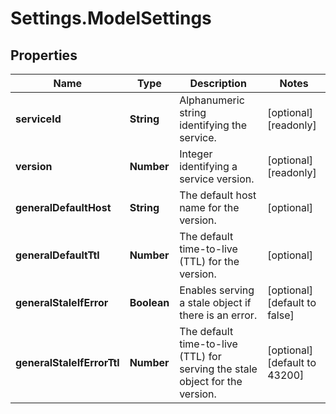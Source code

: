 # Settings.ModelSettings

## Properties

Name | Type | Description | Notes
------------ | ------------- | ------------- | -------------
**serviceId** | **String** | Alphanumeric string identifying the service. | [optional] [readonly] 
**version** | **Number** | Integer identifying a service version. | [optional] [readonly] 
**generalDefaultHost** | **String** | The default host name for the version. | [optional] 
**generalDefaultTtl** | **Number** | The default time-to-live (TTL) for the version. | [optional] 
**generalStaleIfError** | **Boolean** | Enables serving a stale object if there is an error. | [optional] [default to false]
**generalStaleIfErrorTtl** | **Number** | The default time-to-live (TTL) for serving the stale object for the version. | [optional] [default to 43200]


